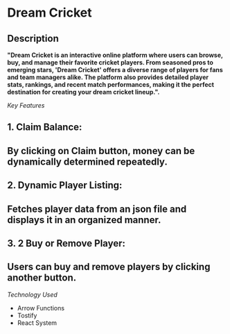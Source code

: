 # Dream Cricket

## Description

**"Dream Cricket is an interactive online platform where users can browse, buy, and manage their favorite cricket players. From seasoned pros to emerging stars, 'Dream Cricket' offers a diverse range of players for fans and team managers alike. The platform also provides detailed player stats, rankings, and recent match performances, making it the perfect destination for creating your dream cricket lineup.".**

_Key Features_

## 1. Claim Balance:

## By clicking on Claim button, money can be dynamically determined repeatedly.

## 2. Dynamic Player Listing:

## Fetches player data from an json file and displays it in an organized manner.

## 3. 2 Buy or Remove Player:

## Users can buy and remove players by clicking another button.

_Technology Used_

- Arrow Functions
- Tostify
- React System
